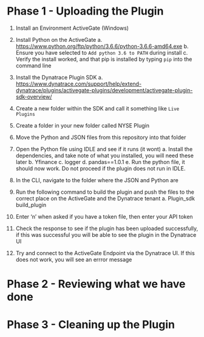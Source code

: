 # Phase 1 - Uploading the Plugin 

1.	Install an Environment ActiveGate (Windows)

2.	Install Python on the ActiveGate
    a. https://www.python.org/ftp/python/3.6.6/python-3.6.6-amd64.exe
    b. Ensure you have selected to `Add python 3.6 to PATH` during install 
    c. Verify the install worked, and that pip is installed by typing `pip` into the command line 
    
3.	Install the Dynatrace Plugin SDK
    a.	https://www.dynatrace.com/support/help/extend-dynatrace/plugins/activegate-plugins/development/activegate-plugin-sdk-overview/
    
4.	Create a new folder within the SDK and call it something like `Live Plugins`

5.	Create a folder in your new folder called NYSE Plugin 

6.	Move the Python and JSON files from this repository into that folder 

7.	Open the Python file using IDLE and see if it runs (it wont) 
    a.	Install the dependencies, and take note of what you installed, you will need these later 
    b.	Yfinance
    c.	logger
    d.  pandas==1.0.1
    e.	Run the python file, it should now work. Do not proceed if the plugin does not run in IDLE. 
    
8.	In the CLI, navigate to the folder where the JSON and Python are

9.	Run the following command to build the plugin and push the files to the correct place on the ActiveGate and the Dynatrace tenant 
    a.	Plugin_sdk build_plugin
    
10.	Enter ‘n’ when asked if you have a token file, then enter your API token

11.	Check the response to see if the plugin has been uploaded successfully, if this was successful you will be able to see the plugin in the Dynatrace UI 

12.	Try and connect to the ActiveGate Endpoint via the Dynatrace UI. If this does not work, you will see an errror message  

# Phase 2 - Reviewing what we have done 





# Phase 3 - Cleaning up the Plugin 




